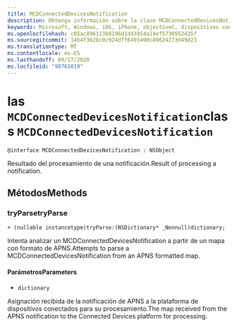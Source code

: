 ```yaml
---
title: MCDConnectedDevicesNotification
description: Obtenga información sobre la clase MCDConnectedDevicesNotification. Esta clase es el resultado del procesamiento de una notificación.
keywords: Microsoft, Windows, iOS, iPhone, objectiveC, dispositivos conectados, proyecto Roma
ms.openlocfilehash: c05ac896113b8196d1dd3854a14ef5730552435f
ms.sourcegitcommit: 14b4f362bc0c924dff6493490c80624273d49d23
ms.translationtype: MT
ms.contentlocale: es-ES
ms.lasthandoff: 09/17/2020
ms.locfileid: "90761019"
---
```

# <a name="class-mcdconnecteddevicesnotification"></a><span data-ttu-id="f4aee-105">las `MCDConnectedDevicesNotification`</span><span class="sxs-lookup"><span data-stu-id="f4aee-105">class `MCDConnectedDevicesNotification`</span></span> 

```
@interface MCDConnectedDevicesNotification : NSObject
```  
<span data-ttu-id="f4aee-106">Resultado del procesamiento de una notificación.</span><span class="sxs-lookup"><span data-stu-id="f4aee-106">Result of processing a notification.</span></span>

## <a name="methods"></a><span data-ttu-id="f4aee-107">Métodos</span><span class="sxs-lookup"><span data-stu-id="f4aee-107">Methods</span></span>

### <a name="tryparse"></a><span data-ttu-id="f4aee-108">tryParse</span><span class="sxs-lookup"><span data-stu-id="f4aee-108">tryParse</span></span>

`+ (nullable instancetype)tryParse:(NSDictionary* _Nonnull)dictionary;`

<span data-ttu-id="f4aee-109">Intenta analizar un MCDConnectedDevicesNotification a partir de un mapa con formato de APNS.</span><span class="sxs-lookup"><span data-stu-id="f4aee-109">Attempts to parse a MCDConnectedDevicesNotification from an APNS formatted map.</span></span>

#### <a name="parameters"></a><span data-ttu-id="f4aee-110">Parámetros</span><span class="sxs-lookup"><span data-stu-id="f4aee-110">Parameters</span></span> 
* `dictionary` 

<span data-ttu-id="f4aee-111">Asignación recibida de la notificación de APNS a la plataforma de dispositivos conectados para su procesamiento.</span><span class="sxs-lookup"><span data-stu-id="f4aee-111">The map received from the APNS notification to the Connected Devices platform for processing.</span></span>
